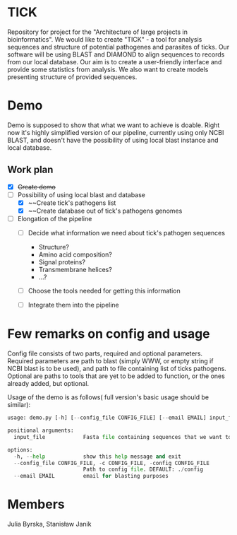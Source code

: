 # TICK
Repository for project for the "Architecture of large projects in bioinformatics".
We would like to create "TICK" - a tool for analysis sequences and structure of potential pathogenes and parasites of ticks. Our software will be using BLAST and DIAMOND to align sequences to records from our local database. Our aim is to create a user-friendly interface and provide some statistics from analysis. We also want to create models presenting structure of provided sequences.

# Demo
Demo is supposed to show that what we want to achieve is doable. Right now 
it's highly simplified version of our pipeline, currently using only NCBI BLAST, 
and doesn't have the possibility of using local blast instance and local database. 

## Work plan
- [x] ~~Create demo~~
- [ ] Possibility of using local blast and database
  - [x] ~~Create tick's pathogens list
  - [x] ~~Create database out of tick's pathogens genomes
- [ ] Elongation of the pipeline 
  - [ ] Decide what information we need about tick's pathogen sequences
    - Structure?
    - Amino acid composition?
    - Signal proteins?
    - Transmembrane helices?
    - ...?
  - [ ] Choose the tools needed for getting this information
  - [ ] Integrate them into the pipeline



# Few remarks on config and usage
Config file consists of two parts, required and optional parameters. 
Required parameters are path to blast (simply WWW, or empty string 
if NCBI blast is to be used), and path to file containing list of ticks pathogens. 
Optional are paths to tools that are yet to be added to function, or the ones already added, but optional. 

Usage of the demo is as follows( full version's basic usage should be similar):
```python
usage: demo.py [-h] [--config_file CONFIG_FILE] [--email EMAIL] input_file

positional arguments:
  input_file            Fasta file containing sequences that we want to check.

options:
  -h, --help            show this help message and exit
  --config_file CONFIG_FILE, -c CONFIG_FILE, -config CONFIG_FILE
                        Path to config file. DEFAULT: ./config
  --email EMAIL         email for blasting purposes


```


# Members
Julia Byrska, Stanisław Janik
